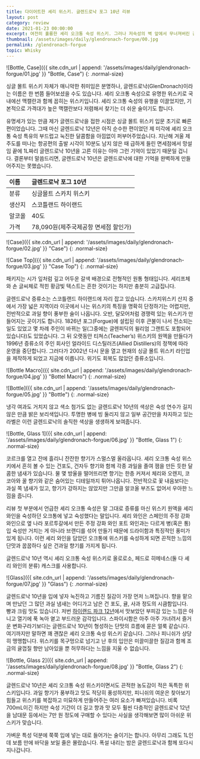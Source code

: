 ```yaml
---
title: 다이어트한 셰리 위스키. 글렌드로낙 포그 10년 리뷰
layout: post
category: review
date: 2021-01-23 00:00:00
excerpt: 여전히 훌륭한 셰리 오크통 숙성 위스키. 그러나 저숙성의 벽 앞에서 무너져버린 감미로운 여운. 싱글 몰트 스카치위스키 글렌드로낙 포그 10년 리뷰.
thumbnail: /assets/images/daily/glendronach-forgue/00.jpg
permalink: /glendronach-forgue
topic: Whisky
---
```


![Bottle, Case]({{ site.cdn_url | append: '/assets/images/daily/glendronach-forgue/01.jpg' }} "Bottle, Case")
{: .normal-size}

싱글 몰트 위스키 자체가 매니악한 취미임은 분명하나, 글렌드로낙(GlenDronach)이라는 이름은 한 번쯤 들어보셨을 수도 있습니다. 셰리 오크통 숙성으로 유명한 위스키로 국내에선 맥캘란과 함께 꼽히는 위스키입니다. 셰리 오크통 숙성의 유행을 이끌었지만, 기본적으로 가격대가 높은 맥캘란보다 저렴해서 찾기는 더 쉬운 술이기도 합니다.

유명세가 있는 만큼 제가 글렌드로낙을 접한 시점은 싱글 몰트 위스키 입문 초기로 빠른 편이었습니다. 그때 마신 글렌드로낙 12년은 아직 순수한 편이었던 제 미각에 셰리 오크통 숙성 특유의 부드럽고 눅진한 달콤함을 아낌없이 퍼부어주었습니다. 지난해 겨울 제주도를 떠나는 항공편의 출발 시각이 10분도 남지 않은 때 급하게 들린 면세점에서 망설임 끝에 1L짜리 글렌드로낙 10년을 고른 이유는 아마 그런 기억이 있었기 때문일 겁니다. 결론부터 말씀드리면, 글렌드로낙 10년은 글렌드로낙에 대한 기억을 완벽하게 만들어주지는 못했습니다.

|이름|글렌드로낙 포그 10년|
|:---|:---|
|분류|싱글몰트 스카치 위스키|
|생산지|스코틀랜드 하이랜드|
|알코올|40도|
|가격|78,090원(제주국제공항 면세점 할인가)|

![Case]({{ site.cdn_url | append: '/assets/images/daily/glendronach-forgue/02.jpg' }} "Case")
{: .normal-size}

![Case Top]({{ site.cdn_url | append: '/assets/images/daily/glendronach-forgue/03.jpg' }} "Case Top")
{: .normal-size}

패키지는 시가 잎처럼 깊고 어두운 갈색 배경으로 전형적인 원통 형태입니다. 세리프체와 손 글씨체로 적힌 황금빛 텍스트는 흔한 것이기는 하지만 충분히 고급집니다.

글렌드로낙 증류소는 스코틀랜드 하이랜드에 자리 잡고 있습니다. 스카치위스키 산지 중에서 가장 넓은 지역이라 이곳에서 나는 위스키의 특징을 명확히 단정하기는 어렵지만, 전반적으로 과일 향이 풍부한 술이 나옵니다. 오반, 달모어처럼 경쟁력 있는 위스키가 만들어지는 곳이기도 합니다. 1826년 포그(Forgue)에 설립된 이후 큰불이 나서 전소되는 일도 있었고 몇 차례 주인이 바뀌는 일(그중에는 글렌피딕의 윌리엄 그랜트도 포함되어 있습니다)도 있었습니다. 그 뒤 오랫동안 티쳐스(Teacher’s) 위스키의 원액을 만들다가 1996년 증류소의 주인 회사인 얼라이드 디스틸러즈(Allied Distillers)의 정책에 따라 운영을 중단합니다. 그러다가 2002년 다시 문을 열고 현재의 싱글 몰트 위스키 라인업을 제작하게 되었고 지금에 이릅니다. 위기도 회복도 많았던 증류소입니다.

![Bottle Macro]({{ site.cdn_url | append: '/assets/images/daily/glendronach-forgue/04.jpg' }} "Bottel Macro")
{: .normal-size}

![Bottle]({{ site.cdn_url | append: '/assets/images/daily/glendronach-forgue/05.jpg' }} "Bottle")
{: .normal-size}

냉각 여과도 거치지 않고 색소 첨가도 없는 글렌드로낙 10년의 색상은 숙성 연수가 길지 않은 만큼 밝은 보리색입니다. 투명한 병에 빙 둘리지 않고 일부 공간만을 차지하고 있는 라벨은 이런 글렌드로낙의 솔직한 색상을 생생하게 보여줍니다.

![Bottle, Glass 1]({{ site.cdn_url | append: '/assets/images/daily/glendronach-forgue/06.jpg' }} "Bottle, Glass 1")
{: .normal-size}

코르크를 열고 잔에 흘리니 잔잔한 향기가 스멀스멀 올라옵니다. 셰리 오크통 숙성 위스키에서 흔히 볼 수 있는 건포도, 건자두 향기와 함께 각종 과일을 졸여 잼을 만든 듯한 달콤한 냄새가 있습니다. 물 몇 방울을 떨어뜨리면 향기는 한층 커져서 체리와 오렌지, 코코아와 꿀 향기와 같은 숨어있는 디테일까지 튀어나옵니다. 전반적으로 꽃 내음보다는 과실 쪽 냄새가 있고, 향기가 강하지는 않았지만 그만큼 알코올 부즈도 없어서 우아한 느낌을 줍니다.

리뷰 첫 부분에서 언급한 셰리 오크통 숙성은 말 그대로 증류를 마신 위스키 원액을 셰리 와인을 숙성하던 오크통에 넣고 숙성했다는 말입니다. 셰리 와인은 스페인의 주정 강화 와인으로 옆 나라 포르투갈에서 만든 주정 강화 와인 포트 와인과는 다르게 병(혹은 통)입 숙성만 거치는 게 아니라 브랜디를 섞어 만들기 때문에 드라이함과 특징적인 풍미가 있게 됩니다. 이런 셰리 와인을 담았던 오크통에 위스키를 숙성하게 되면 끈적한 느낌의 단맛과 꿉꿉하다 싶은 건과일 향기를 가지게 됩니다.

글렌드로낙 10년 역시 셰리 오크통 숙성 위스키로 올로로소, 페드로 히메네스(둘 다 셰리 와인의 분류) 캐스크를 사용합니다.

![Glass]({{ site.cdn_url | append: '/assets/images/daily/glendronach-forgue/07.jpg' }} "Glass")
{: .normal-size}

글렌드로낙 10년을 입에 넣자 눅진하고 기름진 질감이 가장 먼저 느껴집니다. 향을 맡으며 만났던 그 많던 과실 냄새는 어디가고 남은 건 포도, 귤, 사과 정도의 시큼함입니다. 빵과 크림 맛도 있습니다. 저번 [하이랜드 파크 12년](https://dewberry9.github.io/highland-park-12, "Highland Park 12y")에서 맛보았던 부피감 있는 느낌은 아니고 열기에 푹 녹아 옅고 부드러운 감각입니다. 스파이시함은 아주 아주 가녀려서 즐거운 변화구라기보다는 글렌드로낙 10년이 형성하는 단맛의 흐름에 묻은 얼룩 같습니다. 여기까지만 말하면 꽤 괜찮은 셰리 오크통 숙성 위스키 같습니다. 그러나 피니쉬가 상당히 맹맹합니다. 위스키를 목구멍으로 넘기고 난 후의 입안은 미끌미끌한 질감과 함께 조금의 귤껍질 향만 남아있을 뿐 허무하다는 느낌을 지울 수 없습니다.

![Bottle, Glass 2]({{ site.cdn_url | append: '/assets/images/daily/glendronach-forgue/08.jpg' }} "Bottle, Glass 2")
{: .normal-size}

글렌드로낙 10년은 셰리 오크통 숙성 위스키이면서도 끈적한 농도감이 적은 독특한 위스키입니다. 과일 향기가 풍부하고 맛도 적당히 풍성하지만, 피니쉬의 여운은 찾아보기 힘들고 위스키를 복잡하고 미묘하게 만들어주는 여러 요소가 빠져있습니다. 비록 700mL이긴 하지만 숙성 기간이 더 길고 향과 맛 모두 훨씬 다층적인 글렌드로낙 12년을 남대문 등에서는 7만 원 정도에 구매할 수 있다는 사실을 생각해보면 많이 아쉬운 위스키가 맞습니다.

가벼운 특성 덕분에 쭉쭉 입에 넣는 대로 들어가는 술이기는 합니다. 아무리 그래도 1L인데 보름 만에 바닥을 보일 줄은 몰랐습니다. 폭설 내리는 밤은 글렌드로낙과 함께 또다시 지나갑니다.